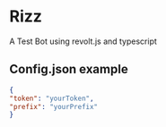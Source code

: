 # Rizz
 A Test Bot using revolt.js and typescript

## Config.json example 
```json 
{
"token": "yourToken",
"prefix": "yourPrefix"
}
```

